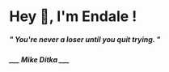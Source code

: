 <h1 title="head"> Hey 👋, I'm Endale !</h1>

**<h5><i>" You're never a loser until you quit trying. "</i></h5>**

*<b>___ Mike Ditka ___</b>*
